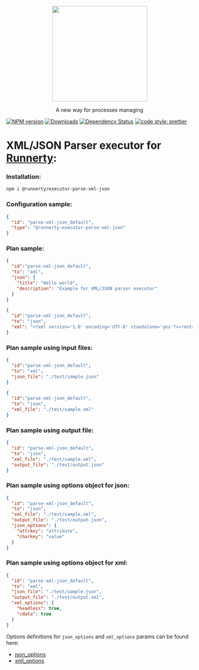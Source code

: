 <p align="center">
  <a href="http://runnerty.io">
    <img height="257" src="https://runnerty.io/assets/header/logo-stroked.png">
  </a>
  <p align="center">A new way for processes managing</p>
</p>

[![NPM version][npm-image]][npm-url] [![Downloads][downloads-image]][npm-url] [![Dependency Status][david-badge]][david-badge-url] 
<a href="#badge">
  <img alt="code style: prettier" src="https://img.shields.io/badge/code_style-prettier-ff69b4.svg">
</a>

# XML/JSON Parser executor for [Runnerty]:

### Installation:
```bash
npm i @runnerty/executor-parse-xml-json
```

### Configuration sample:
```json
{
  "id": "parse-xml-json_default",
  "type": "@runnerty-executor-parse-xml-json"
}
```

### Plan sample:
```json
{
  "id":"parse-xml-json_default",
  "to": "xml",
  "json": {
    "title": "Hello world",
    "description": "Example for XML/JSON parser executor"
  }
}
```

```json
{
  "id":"parse-xml-json_default",
  "to": "json",
  "xml": "<?xml version='1.0' encoding='UTF-8' standalone='yes'?><root><title>Hello world</title><description>Example for XML/JSON parser executor</description></root>"
}
```

### Plan sample using input files:
```json
{
  "id":"parse-xml-json_default",
  "to": "xml",
  "json_file": "./test/sample.json"
}
```

```json
{
  "id":"parse-xml-json_default",
  "to": "json",
  "xml_file": "./test/sample.xml"
}
```

### Plan sample using output file:
```json
{
  "id": "parse-xml-json_default",
  "to": "json",
  "xml_file": "./test/sample.xml",
  "output_file": "./test/output.json"
}
```

### Plan sample using options object for json:
```json
{
  "id": "parse-xml-json_default",
  "to": "json",
  "xml_file": "./test/sample.xml",
  "output_file": "./test/output.json",
  "json_options": {
    "attrkey": "attribute",
    "charkey": "value"
  }
}
```
### Plan sample using options object for xml:
```json
{
  "id": "parse-xml-json_default",
  "to": "xml",
  "json_file": "./test/sample.json",
  "output_file": "./test/output.xml",
  "xml_options": {
    "headless": true,
    "cdata": true
  }
}
```
Options definitions for `json_options` and `xml_options` params can be found here:
- [json_options]
- [xml_options]

[json_options]: https://github.com/Leonidas-from-XIV/node-xml2js#options
[xml_options]: https://github.com/Leonidas-from-XIV/node-xml2js#options-for-the-builder-class
[Runnerty]: http://www.runnerty.io
[downloads-image]: https://img.shields.io/npm/dm/@runnerty/executor-parse-xml-json.svg
[npm-url]: https://www.npmjs.com/package/@runnerty/executor-parse-xml-json
[npm-image]: https://img.shields.io/npm/v/@runnerty/executor-parse-xml-json.svg
[david-badge]: https://david-dm.org/runnerty/executor-parse-xml-json.svg
[david-badge-url]: https://david-dm.org/runnerty/executor-parse-xml-json
[config.json]: http://docs.runnerty.io/config/
[plan.json]: http://docs.runnerty.io/plan/
